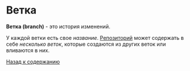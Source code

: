 # Ветка

**Ветка (branch)** - это история изменений. 

У каждой ветки есть свое *название*. [Репозиторий](repos.md) может содержать в себе *несколько веток*, которые создаются из других веток или вливаются в них.


[Назад к содержанию](readme.md)